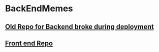 # BackEndMemes
## [Old Repo for Backend broke during deployment](https://github.com/Dizzion/AllTheMemesBack)
## [Front end Repo](https://github.com/Dizzion/AllTheMemesFront)
